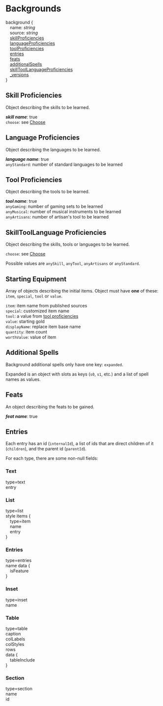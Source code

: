 # Backgrounds

background {  
&emsp;name: *string*    
&emsp;source: *string*    
&emsp;[skillProficiencies](#skill-proficiencies)  
&emsp;[languageProficiencies](#language-proficiencies)  
&emsp;[toolProficiencies](#tool-proficiencies)  
&emsp;[entries](#entries)  
&emsp;[feats](#feats)  
&emsp;[additionalSpells](#additional-spells)  
&emsp;[skillToolLanguageProficiencies](#skilltoollanguage-proficiencies)  
&emsp;[_versions](#versions)  
}

## Skill Proficiencies

Object describing the skills to be learned.

***skill name***: true\
`choose`: see [Choose](#choose)

## Language Proficiencies

Object describing the languages to be learned.

***language name***: true\
`anyStandard`: number of standard languages to be learned

## Tool Proficiencies

Object describing the tools to be learned.

***tool name***: true\
`anyGaming`: number of gaming sets to be learned\
`anyMusical`: number of musical instruments to be learned\
`anyArtisans`: number of artisan's tool to be learned

## SkillToolLanguage Proficiencies

Object describing the skills, tools or languages to be learned.

`choose`: see [Choose](#choose)

Possible values are `anySkill`, `anyTool`, `anyArtisans` or `anyStandard`.

## Starting Equipment

Array of objects describing the initial items. Object must have **one** of these: `item`, `special`, `tool` or `value`.

`item`: item name from published sources\
`special`: customized item name\
`tool`: a value from [tool proficiencies](#tool-proficiencies)\
`value`: starting gold\
`displayName`: replace item base name  
`quantity`: item count  
`worthValue`: value of item

## Additional Spells

Background additional spells only have one key: `expanded`.

Expanded is an object with slots as keys (`s0`, `s1`, etc.) and a list of spell names as values.

## Feats

An object describing the feats to be gained.

***feat name***: true

## Entries

Each entry has an id (`internalId`), a list of ids that are direct children of it (`children`), and the parent
id (`parentId`).

For each type, there are some non-null fields:

### Text

type=text  
entry

### List

type=list  
style
items {  
&emsp;type=item  
&emsp;name  
&emsp;entry    
}

### Entries

type=entries  
name
data {  
&emsp;isFeature  
}

### Inset

type=inset  
name

### Table

type=table  
caption  
colLabels  
colStyles  
rows  
data {  
&emsp;tableInclude   
}

### Section

type=section  
name  
id